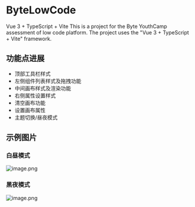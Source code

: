 # ByteLowCode
Vue 3 + TypeScript + Vite
This is a project for the Byte YouthCamp assessment of low code platform. The project uses the "Vue 3 + TypeScript + Vite" framework.

## 功能点进展

- 顶部工具栏样式
- 左侧组件列表样式及拖拽功能
- 中间画布样式及渲染功能
- 右侧属性设置样式
- 清空画布功能
- 设置画布属性
- 主题切换/昼夜模式

## 示例图片

### 白昼模式
![image.png](https://s2.loli.net/2022/08/14/5YaV2oyI9FrSbzA.png)

### 黑夜模式
![image.png](https://s2.loli.net/2022/08/14/f1TGVaEx8yvWz6R.png)
